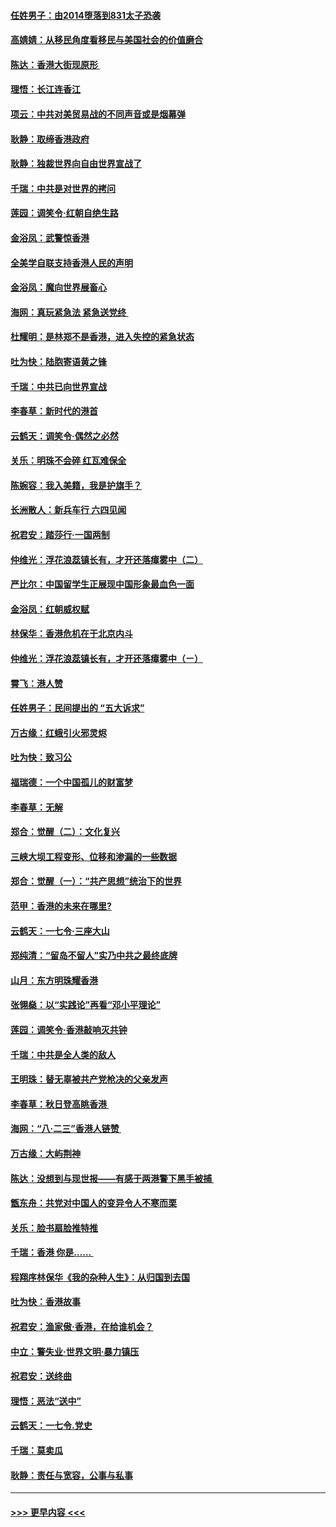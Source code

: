 #### [任姓男子：由2014堕落到831太子恐袭](../pages/nsc993/n11496683.md?t=09032255) 
#### [高婧婧：从移民角度看移民与美国社会的价值磨合](../pages/nsc993/n11495757.md?t=09032255) 
#### [陈达：香港大街现原形 ](../pages/nsc993/n11495441.md?t=09032255) 
#### [理悟：长江连香江](../pages/nsc993/n11495377.md?t=09032255) 
#### [项云：中共对美贸易战的不同声音或是烟幕弹](../pages/nsc993/n11494929.md?t=09032255) 
#### [耿静：取缔香港政府](../pages/nsc993/n11494218.md?t=09032255) 
#### [耿静：独裁世界向自由世界宣战了](../pages/nsc993/n11494190.md?t=09032255) 
#### [千瑞：中共是对世界的拷问](../pages/nsc993/n11493021.md?t=09032255) 
#### [莲园：调笑令‧红朝自绝生路](../pages/nsc993/n11493011.md?t=09032255) 
#### [金浴凤：武警惊香港](../pages/nsc993/n11492994.md?t=09032255) 
#### [全美学自联支持香港人民的声明](../pages/nsc993/n11492630.md?t=09032255) 
#### [金浴凤：魔向世界展畜心](../pages/nsc993/n11492599.md?t=09032255) 
#### [海网：真玩紧急法 紧急送党终 ](../pages/nsc993/n11492535.md?t=09032255) 
#### [杜耀明：是林郑不是香港，进入失控的紧急状态](../pages/nsc993/n11491420.md?t=09032255) 
#### [吐为快：陆胞寄语黄之锋](../pages/nsc993/n11491117.md?t=09032255) 
#### [千瑞：中共已向世界宣战](../pages/nsc993/n11490123.md?t=09032255) 
#### [李春草：新时代的港首](../pages/nsc993/n11489864.md?t=09032255) 
#### [云鹤天：调笑令·偶然之必然](../pages/nsc993/n11489701.md?t=09032255) 
#### [关乐：明珠不会碎 红瓦难保全](../pages/nsc993/n11489647.md?t=09032255) 
#### [陈婉容：我入美籍，我是护旗手？](../pages/nsc993/n11487908.md?t=09032255) 
#### [长洲散人：新兵车行 六四见闻](../pages/nsc993/n11487729.md?t=09032255) 
#### [祝君安：踏莎行‧一国两制](../pages/nsc993/n11487699.md?t=09032255) 
#### [仲维光：浮花浪蕊镇长有，才开还落瘴雾中（二）](../pages/nsc993/n11483286.md?t=09032255) 
#### [严比尔：中国留学生正展现中国形象最血色一面](../pages/nsc993/n11485145.md?t=09032255) 
#### [金浴凤：红朝威权赋](../pages/nsc993/n11485191.md?t=09032255) 
#### [林保华：香港危机在于北京内斗](../pages/nsc993/n11484593.md?t=09032255) 
#### [仲维光：浮花浪蕊镇长有，才开还落瘴雾中（ㄧ）](../pages/nsc993/n11483259.md?t=09032255) 
#### [霄飞：港人赞](../pages/nsc993/n11482957.md?t=09032255) 
#### [任姓男子：民间提出的 “五大诉求”](../pages/nsc993/n11482897.md?t=09032255) 
#### [万古缘：红蛾引火邪灵烬](../pages/nsc993/n11482886.md?t=09032255) 
#### [吐为快：致习公](../pages/nsc993/n11482867.md?t=09032255) 
#### [福瑞德：一个中国孤儿的财富梦](../pages/nsc993/n11482817.md?t=09032255) 
#### [李春草：无解](../pages/nsc993/n11482791.md?t=09032255) 
#### [郑合：觉醒（二）：文化复兴](../pages/nsc993/n11478025.md?t=09032255) 
#### [三峡大坝工程变形、位移和渗漏的一些数据](../pages/nsc993/n11478232.md?t=09032255) 
#### [郑合：觉醒（一）：“共产思想”统治下的世界](../pages/nsc993/n11477663.md?t=09032255) 
#### [范甲：香港的未来在哪里?](../pages/nsc993/n11477249.md?t=09032255) 
#### [云鹤天：一七令·三座大山](../pages/nsc993/n11477192.md?t=09032255) 
#### [郑纯清：“留岛不留人”实乃中共之最终底牌](../pages/nsc993/n11476160.md?t=09032255) 
#### [山月：东方明珠耀香港](../pages/nsc993/n11476077.md?t=09032255) 
#### [张翎燊：以“实践论”再看“邓小平理论”](../pages/nsc993/n11475733.md?t=09032255) 
#### [莲园：调笑令‧香港敲响灭共钟](../pages/nsc993/n11475723.md?t=09032255) 
#### [千瑞：中共是全人类的敌人](../pages/nsc993/n11475329.md?t=09032255) 
#### [王明珠：替无辜被共产党枪决的父亲发声](../pages/nsc993/n11474570.md?t=09032255) 
#### [李春草：秋日登高眺香港 ](../pages/nsc993/n11474491.md?t=09032255) 
#### [海网：“八·二三”香港人链赞 ](../pages/nsc993/n11474538.md?t=09032255) 
#### [万古缘：大屿荆神](../pages/nsc993/n11474401.md?t=09032255) 
#### [陈达：没想到与现世报——有感于两港警下黑手被捕 ](../pages/nsc993/n11472557.md?t=09032255) 
#### [甑东舟：共党对中国人的变异令人不寒而栗](../pages/nsc993/n11472496.md?t=09032255) 
#### [关乐：脸书扇脸推特推](../pages/nsc993/n11472488.md?t=09032255) 
#### [千瑞：香港  你是…… ](../pages/nsc993/n11472459.md?t=09032255) 
#### [程翔序林保华《我的杂种人生》：从归国到去国](../pages/nsc993/n11472369.md?t=09032255) 
#### [吐为快：香港故事](../pages/nsc993/n11471931.md?t=09032255) 
#### [祝君安：渔家傲‧香港，在给谁机会？](../pages/nsc993/n11469718.md?t=09032255) 
#### [中立：警失业‧世界文明‧暴力镇压](../pages/nsc993/n11467566.md?t=09032255) 
#### [祝君安：送终曲](../pages/nsc993/n11467546.md?t=09032255) 
#### [理悟：恶法“送中”](../pages/nsc993/n11467290.md?t=09032255) 
#### [云鹤天：一七令.党史](../pages/nsc993/n11464122.md?t=09032255) 
#### [千瑞：莫卖瓜](../pages/nsc993/n11463014.md?t=09032255) 
#### [耿静：责任与宽容，公事与私事](../pages/nsc993/n11462810.md?t=09032255) 

----
#### [ >>> 更早内容 <<< ](../indexes/nsc993-earlier.md)
